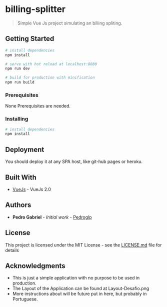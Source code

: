 # billing-splitter

> Simple Vue Js project simulating an billing spliting.

## Getting Started

``` bash
# install dependencies
npm install

# serve with hot reload at localhost:8080
npm run dev

# build for production with minification
npm run build
```

### Prerequisites

None Prerequisites are needed.

### Installing

``` bash
# install dependencies
npm install
```

## Deployment

You should deploy it at any SPA host, like git-hub pages or heroku.

## Built With

* [VueJs](https://vuejs.org/v2) - VueJs 2.0

## Authors

* **Pedro Gabriel** - *Initial work* - [Pedroglp](https://github.com/pedroglp)

## License

This project is licensed under the MIT License - see the [LICENSE.md](LICENSE.md) file for details

## Acknowledgments

* This is just a simple application with no purpose to be used in production.
* The Layout of the Application can be found at Layout-Desafio.png
* More instructions about will be future put in here, but probably in Portuguese.

